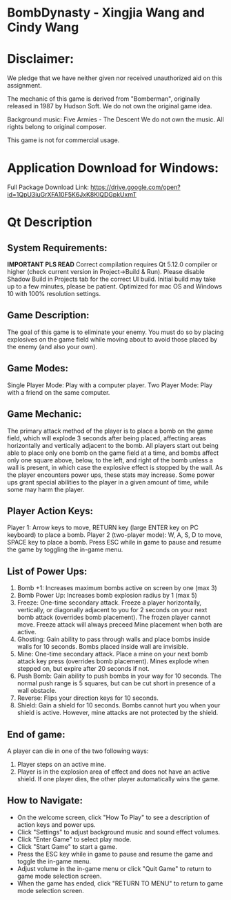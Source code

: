 # BombDynasty - Xingjia Wang and Cindy Wang

Disclaimer:
========================
We pledge that we have neither given nor received unauthorized aid on this assignment.

The mechanic of this game is derived from "Bomberman", originally released in 1987 by Hudson Soft. We do not own the original game idea.

Background music: Five Armies - The Descent
We do not own the music. All rights belong to original composer.

This game is not for commercial usage.

Application Download for Windows:
========================

Full Package Download Link: https://drive.google.com/open?id=1QpU3iuGrXFA10F5K6JxK8KlQDGpkUxmT

Qt Description
========================

System Requirements:
-----------------------
****IMPORTANT PLS READ****
Correct compilation requires Qt 5.12.0 compiler or higher (check current version in Project->Build & Run). Please disable Shadow Build in Projects tab for the correct UI build. Initial build may take up to a few minutes, please be patient. Optimized for mac OS and Windows 10 with 100% resolution settings.

Game Description:
-----------------------
The goal of this game is to eliminate your enemy. You must do so by placing explosives on the game field while moving about to avoid those placed by the enemy (and also your own).

Game Modes:
-----------------------
Single Player Mode: Play with a computer player.
Two Player Mode: Play with a friend on the same computer.

Game Mechanic:
-----------------------
The primary attack method of the player is to place a bomb on the game field, which will explode 3 seconds after being placed, affecting areas horizontally and vertically adjacent to the bomb. All players start out being able to place only one bomb on the game field at a time, and bombs affect only one square above, below, to the left, and right of the bomb unless a wall is present, in which case the explosive effect is stopped by the wall. As the player encounters power ups, these stats may increase. Some power ups grant special abilities to the player in a given amount of time, while some may harm the player.

Player Action Keys:
-----------------------
Player 1: Arrow keys to move, RETURN key (large ENTER key on PC keyboard) to place a bomb.
Player 2 (two-player mode): W, A, S, D to move, SPACE key to place a bomb.
Press ESC while in game to pause and resume the game by toggling the in-game menu.

List of Power Ups:
-----------------------
1. Bomb +1: Increases maximum bombs active on screen by one (max 3)
2. Bomb Power Up: Increases bomb explosion radius by 1 (max 5)
3. Freeze: One-time secondary attack. Freeze a player horizontally, vertically, or diagonally adjacent to you for 2 seconds on your next bomb attack (overrides bomb placement). The frozen player cannot move. Freeze attack will always preceed Mine placement when both are active.
4. Ghosting: Gain ability to pass through walls and place bombs inside walls for 10 seconds. Bombs placed inside wall are invisible.
5. Mine: One-time secondary attack. Place a mine on your next bomb attack key press (overrides bomb placement). Mines explode when stepped on, but expire after 20 seconds if not.
6. Push Bomb: Gain ability to push bombs in your way for 10 seconds. The normal push range is 5 squares, but can be cut short in presence of a wall obstacle.
7. Reverse: Flips your direction keys for 10 seconds.
8. Shield: Gain a shield for 10 seconds. Bombs cannot hurt you when your shield is active. However, mine attacks are not protected by the shield.

End of game:
-----------------------
A player can die in one of the two following ways:
1. Player steps on an active mine.
2. Player is in the explosion area of effect and does not have an active shield.
If one player dies, the other player automatically wins the game.

How to Navigate:
-----------------------
- On the welcome screen, click "How To Play" to see a description of action keys and power ups.
- Click "Settings" to adjust background music and sound effect volumes.
- Click "Enter Game" to select play mode.
- Click "Start Game" to start a game.
- Press the ESC key while in game to pause and resume the game and toggle the in-game menu.
- Adjust volume in the in-game menu or click "Quit Game" to return to game mode selection screen.
- When the game has ended, click "RETURN TO MENU" to return to game mode selection screen.

